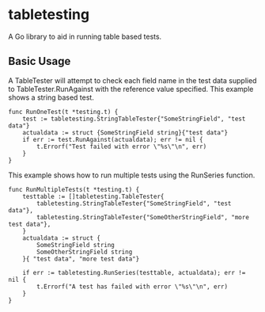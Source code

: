 tabletesting
============

A Go library to aid in running table based tests.

Basic Usage
-----------

A TableTester will attempt to check each field name in the test data supplied
to TableTester.RunAgainst with the reference value specified. This example
shows a string based test.

    func RunOneTest(t *testing.t) {
        test := tabletesting.StringTableTester{"SomeStringField", "test data"}
        actualdata := struct {SomeStringField string}{"test data"}
        if err := test.RunAgainst(actualdata); err != nil {
            t.Errorf("Test failed with error \"%s\"\n", err)
        }
    }

This example shows how to run multiple tests using the RunSeries function.

    func RunMultipleTests(t *testing.t) {
        testtable := []tabletesting.TableTester{
            tabletesting.StringTableTester{"SomeStringField", "test data"},
            tabletesting.StringTableTester{"SomeOtherStringField", "more test data"},
        }
        actualdata := struct {
            SomeStringField string
            SomeOtherStringField string
        }{ "test data", "more test data"}

        if err := tabletesting.RunSeries(testtable, actualdata); err != nil {
            t.Errorf("A test has failed with error \"%s\"\n", err)
        }
    }
